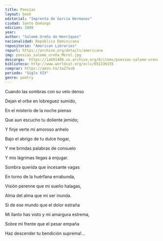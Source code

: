 ```yaml
---
title: Poesías
layout: book
editorial: "Imprenta de García Hermanos"
ciudad: Santo Domingo
edicion: 1880
year: 
author: "Salomé Ureña de Henríquez"
nacionalidad: República Dominicana
repositorio: "American Libraries"
repurl: https://archive.org/details/americana 
img: poesias_salome_ureña_Morel.jpg
descarga:  https://ia601408.us.archive.org/8/items/poesias-salome-urena/Poes%C3%ADas%20-%20Salom%C3%A9%20Ure%C3%B1a-.pdf
biblioteca: http://www.worldcat.org/oclc/651336155
comprar: https://amzn.to/3aZ7xsQ
periodo: "Siglo XIX"
genre: poetry
---
```

 

Cuando las sombras con su velo denso
 
Dejan el orbe en lobreguez sumido,
 
En el misterio de la noche pienso
 
Que aun escucho tu doliente jemido;
 
 
Y finje verte mi amoroso anhelo
 
Bajo el abrigo de tu dulce hogar,
 
Y me brindas palabras de consuelo 
 
Y mis lágrimas llegas á enjugar.
 
 
Sombra querida que incesante vagas
 
En torno de la huérfana errabunda,
 
Visión perenne que mi sueño halagas,
 
Alma del alma que mi ser inunda.
 
 
Si de ese mundo que el dolor estraña
 
Mi llanto has visto y mi amargura estrema,
 
Sobre mi frente que el pesar empaña
 
Haz descender tu bendición suprema!...
